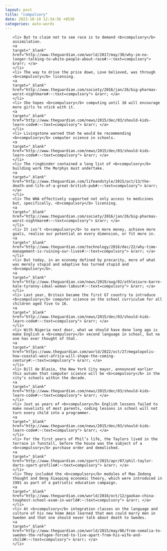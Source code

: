 ```yaml
---
layout: post
title: "compulsory"
date: 2023-10-10 12:34:56 +0530
categories: auto-words
---
```

<ol>

    <li> But to claim not to see race is to demand <b>compulsory</b> assimilation.
    <a 
    target="_blank" 
    href="http://www.theguardian.com/world/2017/may/30/why-im-no-longer-talking-to-white-people-about-race#:~:text=compulsory"> &rarr; </a>
    </li>
    <li> The way to drive the price down, Love believed, was through <b>compulsory</b> licensing.
    <a 
    target="_blank" 
    href="http://www.theguardian.com/society/2016/jan/26/big-pharmas-worst-nightmare#:~:text=compulsory"> &rarr; </a>
    </li>
    <li> She hopes <b>compulsory</b> computing until 16 will encourage more girls to stick with it.
    <a 
    target="_blank" 
    href="http://www.theguardian.com/news/2015/dec/03/should-kids-learn-code#:~:text=compulsory"> &rarr; </a>
    </li>
    <li> Livingstone warned that he would be recommending <b>compulsory</b> computer science in schools.
    <a 
    target="_blank" 
    href="http://www.theguardian.com/news/2015/dec/03/should-kids-learn-code#:~:text=compulsory"> &rarr; </a>
    </li>
    <li> The ringbinder contained a long list of <b>compulsory</b> building work the Murphys must undertake.
    <a 
    target="_blank" 
    href="http://www.theguardian.com/lifeandstyle/2015/oct/13/the-death-and-life-of-a-great-british-pub#:~:text=compulsory"> &rarr; </a>
    </li>
    <li> The WHA effectively supported not only access to medicines but, specifically, <b>compulsory</b> licensing.
    <a 
    target="_blank" 
    href="http://www.theguardian.com/society/2016/jan/26/big-pharmas-worst-nightmare#:~:text=compulsory"> &rarr; </a>
    </li>
    <li> It isn’t <b>compulsory</b> to earn more money, achieve more goals, realise our potential on every dimension, or fit more in.
    <a 
    target="_blank" 
    href="http://www.theguardian.com/technology/2016/dec/22/why-time-management-is-ruining-our-lives#:~:text=compulsory"> &rarr; </a>
    </li>
    <li> But today, in an economy defined by precarity, more of what was merely stupid and adaptive has turned stupid and <b>compulsory</b>.
    <a 
    target="_blank" 
    href="http://www.theguardian.com/news/2019/aug/02/athleisure-barre-kale-tyranny-ideal-woman-labour#:~:text=compulsory"> &rarr; </a>
    </li>
    <li> Last year, Britain became the first G7 country to introduce <b>compulsory</b> computer science on the school curriculum for all children aged five to 16.
    <a 
    target="_blank" 
    href="http://www.theguardian.com/news/2015/dec/03/should-kids-learn-code#:~:text=compulsory"> &rarr; </a>
    </li>
    <li> With Nigeria next door, what we should have done long ago is make English a <b>compulsory</b> second language in school, but no one has ever thought of that.
    <a 
    target="_blank" 
    href="https://www.theguardian.com/world/2022/oct/27/megalopolis-how-coastal-west-africa-will-shape-the-coming-century#:~:text=compulsory"> &rarr; </a>
    </li>
    <li> Bill de Blasio, the New York City mayor, announced earlier this autumn that computer science will be <b>compulsory</b> in the city’s schools within the decade.
    <a 
    target="_blank" 
    href="http://www.theguardian.com/news/2015/dec/03/should-kids-learn-code#:~:text=compulsory"> &rarr; </a>
    </li>
    <li> Just as years of <b>compulsory</b> English lessons failed to make novelists of most parents, coding lessons in school will not turn every child into a programmer.
    <a 
    target="_blank" 
    href="http://www.theguardian.com/news/2015/dec/03/should-kids-learn-code#:~:text=compulsory"> &rarr; </a>
    </li>
    <li> For the first years of Phil’s life, the Taylors lived in the terrace in Tunstall, before the house was the subject of a <b>compulsory</b> purchase order and demolished.
    <a 
    target="_blank" 
    href="http://www.theguardian.com/sport/2015/apr/07/phil-taylor-darts-sport-profile#:~:text=compulsory"> &rarr; </a>
    </li>
    <li> They included the <b>compulsory</b> modules of Mao Zedong thought and Deng Xiaoping economic theory, which were introduced in 1991 as part of a patriotic education campaign.
    <a 
    target="_blank" 
    href="http://www.theguardian.com/world/2016/oct/12/gaokao-china-toughest-school-exam-in-world#:~:text=compulsory"> &rarr; </a>
    </li>
    <li> At <b>compulsory</b> integration classes on the language and culture of his new home Amin learned that men could marry men in Sweden and that one should never talk about death to Swedes.
    <a 
    target="_blank" 
    href="http://www.theguardian.com/world/2015/may/06/from-somalia-to-sweden-the-refugee-forced-to-live-apart-from-his-wife-and-child#:~:text=compulsory"> &rarr; </a>
    </li>